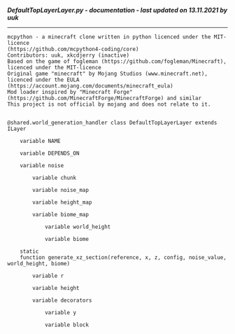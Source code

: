 ***DefaultTopLayerLayer.py - documentation - last updated on 13.11.2021 by uuk***
___

    mcpython - a minecraft clone written in python licenced under the MIT-licence 
    (https://github.com/mcpython4-coding/core)
    Contributors: uuk, xkcdjerry (inactive)
    Based on the game of fogleman (https://github.com/fogleman/Minecraft), licenced under the MIT-licence
    Original game "minecraft" by Mojang Studios (www.minecraft.net), licenced under the EULA
    (https://account.mojang.com/documents/minecraft_eula)
    Mod loader inspired by "Minecraft Forge" (https://github.com/MinecraftForge/MinecraftForge) and similar
    This project is not official by mojang and does not relate to it.


    @shared.world_generation_handler class DefaultTopLayerLayer extends ILayer

        variable NAME

        variable DEPENDS_ON

        variable noise

            variable chunk

            variable noise_map

            variable height_map

            variable biome_map

                variable world_height

                variable biome

        static
        function generate_xz_section(reference, x, z, config, noise_value, world_height, biome)

            variable r

            variable height

            variable decorators

                variable y

                variable block